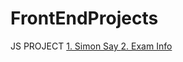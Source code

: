 # FrontEndProjects


JS PROJECT
<a href="https://simon-say-game-dar0.onrender.com/">1. Simon Say </a>
<a href="https://examinfoproject.onrender.com">2. Exam Info </a>

